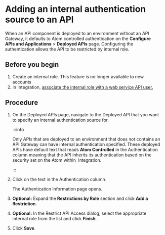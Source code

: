 # Adding an internal authentication source to an API 

<head>
  <meta name="guidename" content="API Management"/>
  <meta name="context" content="GUID-4e459107-471b-4f66-81fd-1e03ab148b73"/>
</head>


When an API component is deployed to an environment without an API Gateway, it defaults to Atom controlled authentication on the **Configure APIs and Applications** \> **Deployed APIs** page. Configuring the authentication allows the API to be restricted by internal role.

## Before you begin

1.  Create an internal role. This feature is no longer available to new accounts
2.  In Integration, [associate the internal role with a web service API user.](/docs/Atomsphere/API%20Management/Topics/t-atm-Associating_web_service_API_users_with_API_roles_e7005f50-2264-4e3f-8327-2116b5c79d59.md)

## Procedure

1.  On the Deployed APIs page, navigate to the Deployed API that you want to specify an internal authentication source for.

    :::info 
    
    Only APIs that are deployed to an environment that does not contains an API Gateway can have internal authentication specified. These deployed APIs have default text that reads **Atom Controlled** in the Authentication column meaning that the API inherits its authentication based on the security set on the Atom within  Integration.

    :::

2.  Click on the text in the Authentication column.

    The Authentication Information page opens.

3.  **Optional:** Expand the **Restrictions by Role** section and click **Add a Restriction**.

4.  **Optional:** In the Restrict API Access dialog, select the appropriate internal role from the list and click **Finish**.

5.  Click **Save**.